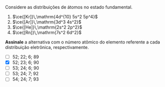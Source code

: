 Considere as distribuições de átomos no estado fundamental.

1. $\ce{[Kr]}\,\mathrm{4d^{10} 5s^2 5p^4}$
2. $\ce{[Ar]}\,\mathrm{3d^3 4s^2}$
3. $\ce{[He]}\,\mathrm{2s^2 2p^2}$
4. $\ce{[Rn]}\,\mathrm{7s^2 6d^2}$

**Assinale** a alternativa com o número atômico do elemento referente a cada distribuição eletrônica, respectivamente.

- [ ] $52$; $22$; $6$; $89$
- [x] $52$; $23$; $6$; $90$
- [ ] $53$; $24$; $6$; $90$
- [ ] $53$; $24$; $7$; $92$
- [ ] $54$; $24$; $7$; $93$
